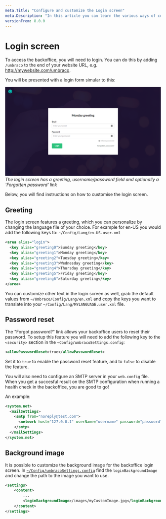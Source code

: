 ```yaml
---
meta.Title: "Configure and customize the Login screen"
meta.Description: "In this article you can learn the various ways of customizing the Umbraco backoffice login screen and form."
versionFrom: 8.0.0
---
```


# Login screen

To access the backoffice, you will need to login. You can do this by adding `/umbraco` to the end of your website URL, e.g. http://mywebsite.com/umbraco.

You will be presented with a login form simular to this:

![Login screen](images/backoffice-login.png "The login screen has a greeting, username/password field and optionally a 'Forgotten password' link.")
*The login screen has a greeting, username/password field and optionally a 'Forgotten password' link*

Below, you will find instructions on how to customise the login screen.

## Greeting

The login screen features a greeting, which you can personalize by changing the language file of your choice. For example for en-US you would add the following keys to: `~/Config/Lang/en-US.user.xml`

```xml
<area alias="login">
  <key alias="greeting0">Sunday greeting</key>
  <key alias="greeting1">Monday greeting</key>
  <key alias="greeting2">Tuesday greeting</key>
  <key alias="greeting3">Wednesday greeting</key>
  <key alias="greeting4">Thursday greeting</key>
  <key alias="greeting5">Friday greeting</key>
  <key alias="greeting6">Saturday greeting</key>
</area>
```

You can customize other text in the login screen as well, grab the default values from `~/Umbraco/Config/Lang/en.xml` and copy the keys you want to translate into your `~/Config/Lang/MYLANGUAGE.user.xml` file.

## Password reset

The "Forgot password?" link allows your backoffice users to reset their password. To setup this feature you will need to add the following key to the `<security>` section in the `~Config/umbracoSettings.config`:

```xml
<allowPasswordReset>true</allowPasswordReset>
```

Set it to `true` to enable the password reset feature, and to `false` to disable the feature.

You will also need to configure an SMTP server in your `web.config` file. When you get a succesful result on the SMTP configuration when running a health check in the backoffice, you are good to go! 

An example:

```xml
<system.net>
  <mailSettings>
    <smtp from="noreply@test.com">
      <network host="127.0.0.1" userName="username" password="password" />
    </smtp>
  </mailSettings>
</system.net>
```

## Background image

It is possible to customize the background image for the backoffice login screen. In [`~/Config/umbracoSettings.config`](../../../Reference/Config/umbracoSettings/) find the `loginBackgroundImage` and change the path to the image you want to use.

```xml
<settings>
    <content>
        ...
        <loginBackgroundImage>/images/myCustomImage.jpg</loginBackgroundImage>
    </content>
</settings>
```
